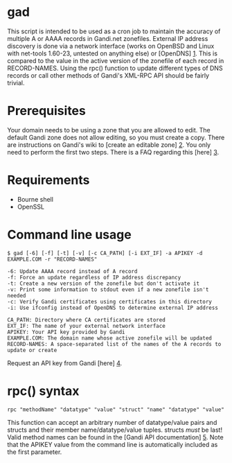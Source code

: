 gad
===

This script is intended to be used as a cron job to maintain the accuracy of multiple A or AAAA records in Gandi.net zonefiles. External IP address discovery is done via a network interface (works on OpenBSD and Linux with net-tools 1.60-23, untested on anything else) or [OpenDNS] [1]. This is compared to the value in the active version of the zonefile of each record in RECORD-NAMES. Using the rpc() function to update different types of DNS records or call other methods of Gandi's XML-RPC API should be fairly trivial.

Prerequisites
=============

Your domain needs to be using a zone that you are allowed to edit. The default Gandi zone does not allow editing, so you must create a copy. There are instructions on Gandi's wiki to [create an editable zone] [2]. You only need to perform the first two steps. There is a FAQ regarding this [here] [3].

Requirements
============

  * Bourne shell
  * OpenSSL

Command line usage
==================

```
$ gad [-6] [-f] [-t] [-v] [-c CA_PATH] [-i EXT_IF] -a APIKEY -d EXAMPLE.COM -r "RECORD-NAMES"

-6: Update AAAA record instead of A record
-f: Force an update regardless of IP address discrepancy
-t: Create a new version of the zonefile but don't activate it
-v: Print some information to stdout even if a new zonefile isn't needed
-c: Verify Gandi certificates using certificates in this directory
-i: Use ifconfig instead of OpenDNS to determine external IP address

CA_PATH: Directory where CA certificates are stored
EXT_IF: The name of your external network interface
APIKEY: Your API key provided by Gandi
EXAMPLE.COM: The domain name whose active zonefile will be updated
RECORD-NAMES: A space-separated list of the names of the A records to update or create
```

Request an API key from Gandi [here] [4].

rpc() syntax
============

```
rpc "methodName" "datatype" "value" "struct" "name" "datatype" "value"
```

This function can accept an arbitrary number of datatype/value pairs and structs and their member name/datatype/value tuples. structs _must_ be last! Valid method names can be found in the [Gandi API documentation] [5]. Note that the APIKEY value from the command line is automatically included as the first parameter.

  [1]: http://www.opendns.com
  [2]: http://wiki.gandi.net/en/dns/zone/edit
  [3]: http://wiki.gandi.net/en/dns/faq#cannot_change_zone_file
  [4]: https://www.gandi.net/admin/apixml/
  [5]: http://doc.rpc.gandi.net/index.html
